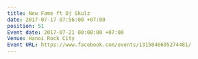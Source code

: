 ```yaml
---
title: New Fame ft Dj Skulz
date: 2017-07-17 07:56:00 +07:00
position: 51
Event date: 2017-07-21 00:00:00 +07:00
Venue: Hanoi Rock City
Event URL: https://www.facebook.com/events/1315046695274481/
---
```


